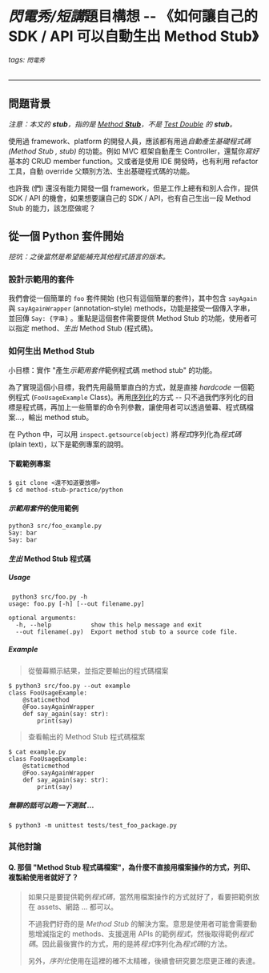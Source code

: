 # *閃電秀/短講*題目構想 -- 《如何讓自己的 SDK / API 可以自動生出 Method Stub》

###### tags: ``閃電秀``
___

## 問題背景

*注意：本文的 **stub**，指的是 [Method **Stub**](https://en.wikipedia.org/wiki/Method_stub)，不是 [Test Double](https://en.wikipedia.org/wiki/Test_double) 的 **stub**。*

使用過 framework、platform 的開發人員，應該都有用過*自動產生基礎程式碼 (Method Stub , stub)* 的功能。例如 MVC 框架自動產生 Controller，還幫你*寫好*基本的 CRUD member function。又或者是使用 IDE 開發時，也有利用 refactor 工具，自動 override 父類別方法、生出基礎程式碼的功能。

也許我 (們) 還沒有能力開發一個 framework，但是工作上總有和別人合作，提供 SDK / API 的機會，如果想要讓自己的 SDK / API，也有自己生出一段 Method Stub 的能力，該怎麼做呢？

## 從一個 Python 套件開始

*挖坑：之後當然是希望能補充其他程式語言的版本。*

### 設計示範用的套件

我們會從一個簡單的 ``foo`` 套件開始 (也只有這個簡單的套件)，其中包含 ``sayAgain`` 與 ``sayAgainWrapper`` (annotation-style) methods，功能是接受一個傳入字串，並回傳 ``Say: {字串}`` 。重點是這個套件需要提供 Method Stub 的功能，使用者可以指定 method、*生出* Method Stub (程式碼)。


### 如何生出 Method Stub

小目標：實作 "產生*示範用套件*範例程式碼 method stub" 的功能。

為了實現這個小目標，我們先用最簡單直白的方式，就是直接 *hardcode* 一個範例程式 (``FooUsageExample`` Class)。再用[序列化](https://zh.wikipedia.org/wiki/%E5%BA%8F%E5%88%97%E5%8C%96)的方式 -- 只不過我們序列化的目標是程式碼，再加上一些簡單的命令列參數，讓使用者可以透過螢幕、程式碼檔案...，輸出 method stub。

在 Python 中，可以用 ``inspect.getsource(object)``  將*程式*序列化為*程式碼*  (plain text)，以下是範例專案的說明。

#### 下載範例專案

```shell
$ git clone <還不知道要放哪>
$ cd method-stub-practice/python
```

#### *示範用套件*的使用範例

```shell
python3 src/foo_example.py      
Say: bar
Say: bar
```

#### *生出* Method Stub 程式碼

##### Usage

```shell
 python3 src/foo.py -h
usage: foo.py [-h] [--out filename.py]

optional arguments:
  -h, --help           show this help message and exit
  --out filename(.py)  Export method stub to a source code file.
```

##### Example

> 從螢幕顯示結果，並指定要輸出的程式碼檔案

```shell
$ python3 src/foo.py --out example
class FooUsageExample:
    @staticmethod
    @Foo.sayAgainWrapper
    def say_again(say: str):
        print(say)
```

> 查看輸出的 Method Stub 程式碼檔案

```shell
$ cat example.py 
class FooUsageExample:
    @staticmethod
    @Foo.sayAgainWrapper
    def say_again(say: str):
        print(say)
```

##### 無聊的話可以跑一下測試 ...

```shell
$ python3 -m unittest tests/test_foo_package.py
```

### 其他討論

#### Q. 那個 "Method Stub 程式碼檔案"，為什麼不直接用檔案操作的方式，列印、複製給使用者就好了？

> 如果只是要提供範例*程式碼*，當然用檔案操作的方式就好了，看要把範例放在 assets、網路 ... 都可以。
> 
> 不過我們好奇的是 *Method Stub* 的解決方案。意思是使用者可能會需要動態增減指定的 methods、支援選用 APIs 的範例*程式*，然後取得範例*程式碼*。因此最後實作的方式，用的是將*程式*序列化為*程式碼*的方法。
> 
> 另外，*序列化*使用在這裡的確不太精確，後續會研究要怎麼更正確的表達。

